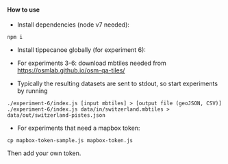 #### How to use

- Install dependencies (node v7 needed):
```
npm i
```

- Install tippecanoe globally (for experiment 6):


- For experiments 3-6: download mbtiles needed from https://osmlab.github.io/osm-qa-tiles/

- Typically the resulting datasets are sent to stdout, so start experiments by running

```
./experiment-6/index.js [input mbtiles] > [output file (geoJSON, CSV)]
./experiment-6/index.js data/in/switzerland.mbtiles > data/out/switzerland-pistes.json
```
- For experiments that need a mapbox token: 

```
cp mapbox-token-sample.js mapbox-token.js
```

Then add your own token.
